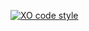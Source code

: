 [![XO code style](https://shields.io/badge/code_style-5ed9c7?logo=xo&labelColor=gray)](https://github.com/xojs/xo)